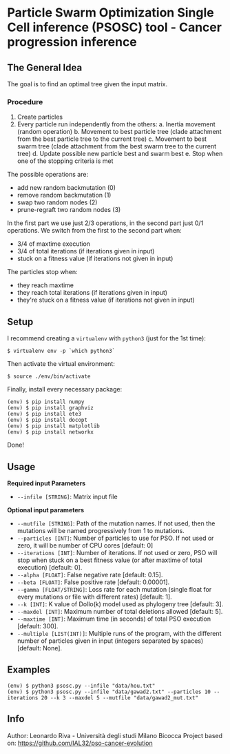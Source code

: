 # Particle Swarm Optimization Single Cell inference (PSOSC) tool - Cancer progression inference


## The General Idea

The goal is to find an optimal tree given the input matrix.

### Procedure
  1. Create particles
  2. Every particle run independently from the others:
      a. Inertia movement (random operation)
      b. Movement to best particle tree (clade attachment from the best particle tree to the current tree)
      c. Movement to best swarm tree (clade attachment from the best swarm tree to the current tree)
      d. Update possible new particle best and swarm best
      e. Stop when one of the stopping criteria is met

The possible operations are:
  - add new random backmutation (0)
  - remove random backmutation (1)
  - swap two random nodes (2)
  - prune-regraft two random nodes (3)

In the first part we use just 2/3 operations, in the second part just 0/1 operations.
We switch from the first to the second part when:
  - 3/4 of maxtime execution
  - 3/4 of total iterations (if iterations given in input)
  - stuck on a fitness value (if iterations not given in input)

The particles stop when:
  - they reach maxtime
  - they reach total iterations (if iterations given in input)
  - they're stuck on a fitness value (if iterations not given in input)


## Setup

I recommend creating a `virtualenv` with `python3` (just for the 1st time):
```shell
$ virtualenv env -p `which python3`
```

Then activate the virtual environment:
```shell
$ source ./env/bin/activate
```

Finally, install every necessary package:
```shell
(env) $ pip install numpy
(env) $ pip install graphviz
(env) $ pip install ete3
(env) $ pip install docopt
(env) $ pip install matplotlib
(env) $ pip install networkx
```

Done!


## Usage

**Required input Parameters**
- `--infile [STRING]`: Matrix input file

**Optional input parameters**
- `--mutfile [STRING]`: Path of the mutation names. If not used, then the mutations will be named progressively from 1 to mutations.
- `--particles [INT]`: Number of particles to use for PSO. If not used or zero, it will be number of CPU cores [default: 0]
- `--iterations [INT]`: Number of iterations. If not used or zero, PSO will stop when stuck on a best fitness value (or after maxtime of total execution) [default: 0].
- `--alpha [FLOAT]`: False negative rate [default: 0.15].
- `--beta [FLOAT]`: False positive rate [default: 0.00001].
- `--gamma [FLOAT/STRING]`: Loss rate for each mutation (single float for every mutations or file with different rates) [default: 1].
- `--k [INT]`: K value of Dollo(k) model used as phylogeny tree [default: 3].
- `--maxdel [INT]`: Maximum number of total deletions allowed [default: 5].
- `--maxtime [INT]`: Maximum time (in seconds) of total PSO execution [default: 300].
- `--multiple [LIST(INT)]`: Multiple runs of the program, with the different number of particles given in input (integers separated by spaces) [default: None].


## Examples

```shell
(env) $ python3 psosc.py --infile "data/hou.txt"
(env) $ python3 psosc.py --infile "data/gawad2.txt" --particles 10 --iterations 20 --k 3 --maxdel 5 --mutfile "data/gawad2_mut.txt"
```


## Info
Author: Leonardo Riva - Università degli studi Milano Bicocca
Project based on: https://github.com/IAL32/pso-cancer-evolution
